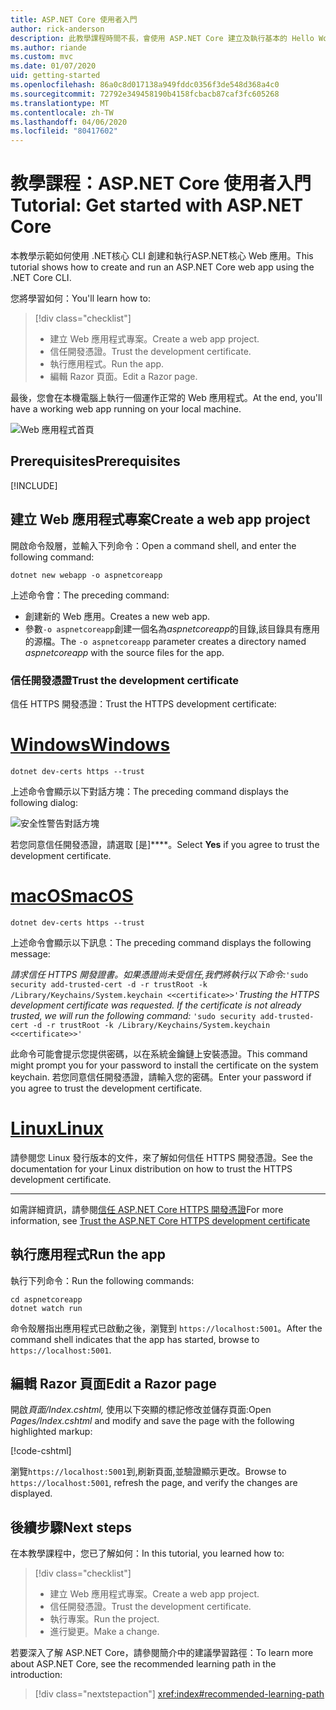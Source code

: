 ```yaml
---
title: ASP.NET Core 使用者入門
author: rick-anderson
description: 此教學課程時間不長，會使用 ASP.NET Core 建立及執行基本的 Hello World 應用程式。
ms.author: riande
ms.custom: mvc
ms.date: 01/07/2020
uid: getting-started
ms.openlocfilehash: 86a0c8d017138a949fddc0356f3de548d368a4c0
ms.sourcegitcommit: 72792e349458190b4158fcbacb87caf3fc605268
ms.translationtype: MT
ms.contentlocale: zh-TW
ms.lasthandoff: 04/06/2020
ms.locfileid: "80417602"
---
```

# <a name="tutorial-get-started-with-aspnet-core"></a><span data-ttu-id="ba35c-103">教學課程：ASP.NET Core 使用者入門</span><span class="sxs-lookup"><span data-stu-id="ba35c-103">Tutorial: Get started with ASP.NET Core</span></span>

<span data-ttu-id="ba35c-104">本教學示範如何使用 .NET核心 CLI 創建和執行ASP.NET核心 Web 應用。</span><span class="sxs-lookup"><span data-stu-id="ba35c-104">This tutorial shows how to create and run an ASP.NET Core web app using the .NET Core CLI.</span></span>

<span data-ttu-id="ba35c-105">您將學習如何：</span><span class="sxs-lookup"><span data-stu-id="ba35c-105">You'll learn how to:</span></span>

> [!div class="checklist"]
> * <span data-ttu-id="ba35c-106">建立 Web 應用程式專案。</span><span class="sxs-lookup"><span data-stu-id="ba35c-106">Create a web app project.</span></span>
> * <span data-ttu-id="ba35c-107">信任開發憑證。</span><span class="sxs-lookup"><span data-stu-id="ba35c-107">Trust the development certificate.</span></span>
> * <span data-ttu-id="ba35c-108">執行應用程式。</span><span class="sxs-lookup"><span data-stu-id="ba35c-108">Run the app.</span></span>
> * <span data-ttu-id="ba35c-109">編輯 Razor 頁面。</span><span class="sxs-lookup"><span data-stu-id="ba35c-109">Edit a Razor page.</span></span>

<span data-ttu-id="ba35c-110">最後，您會在本機電腦上執行一個運作正常的 Web 應用程式。</span><span class="sxs-lookup"><span data-stu-id="ba35c-110">At the end, you'll have a working web app running on your local machine.</span></span>

![Web 應用程式首頁](_static/home-page.png)

## <a name="prerequisites"></a><span data-ttu-id="ba35c-112">Prerequisites</span><span class="sxs-lookup"><span data-stu-id="ba35c-112">Prerequisites</span></span>

[!INCLUDE[](~/includes/3.1-SDK.md)]

## <a name="create-a-web-app-project"></a><span data-ttu-id="ba35c-113">建立 Web 應用程式專案</span><span class="sxs-lookup"><span data-stu-id="ba35c-113">Create a web app project</span></span>

<span data-ttu-id="ba35c-114">開啟命令殼層，並輸入下列命令：</span><span class="sxs-lookup"><span data-stu-id="ba35c-114">Open a command shell, and enter the following command:</span></span>

```dotnetcli
dotnet new webapp -o aspnetcoreapp
```

<span data-ttu-id="ba35c-115">上述命令會：</span><span class="sxs-lookup"><span data-stu-id="ba35c-115">The preceding command:</span></span>

* <span data-ttu-id="ba35c-116">創建新的 Web 應用。</span><span class="sxs-lookup"><span data-stu-id="ba35c-116">Creates a new web app.</span></span>  
* <span data-ttu-id="ba35c-117">參數`-o aspnetcoreapp`創建一個名為*aspnetcoreapp*的目錄,該目錄具有應用的源檔。</span><span class="sxs-lookup"><span data-stu-id="ba35c-117">The `-o aspnetcoreapp` parameter creates a directory named *aspnetcoreapp* with the source files for the app.</span></span>

### <a name="trust-the-development-certificate"></a><span data-ttu-id="ba35c-118">信任開發憑證</span><span class="sxs-lookup"><span data-stu-id="ba35c-118">Trust the development certificate</span></span>

<span data-ttu-id="ba35c-119">信任 HTTPS 開發憑證：</span><span class="sxs-lookup"><span data-stu-id="ba35c-119">Trust the HTTPS development certificate:</span></span>

# <a name="windows"></a>[<span data-ttu-id="ba35c-120">Windows</span><span class="sxs-lookup"><span data-stu-id="ba35c-120">Windows</span></span>](#tab/windows)

```dotnetcli
dotnet dev-certs https --trust
```

<span data-ttu-id="ba35c-121">上述命令會顯示以下對話方塊：</span><span class="sxs-lookup"><span data-stu-id="ba35c-121">The preceding command displays the following dialog:</span></span>

![安全性警告對話方塊](~/getting-started/_static/cert.png)

<span data-ttu-id="ba35c-123">若您同意信任開發憑證，請選取 [是]\*\*\*\*。</span><span class="sxs-lookup"><span data-stu-id="ba35c-123">Select **Yes** if you agree to trust the development certificate.</span></span>

# <a name="macos"></a>[<span data-ttu-id="ba35c-124">macOS</span><span class="sxs-lookup"><span data-stu-id="ba35c-124">macOS</span></span>](#tab/macos)

```dotnetcli
dotnet dev-certs https --trust
```

<span data-ttu-id="ba35c-125">上述命令會顯示以下訊息：</span><span class="sxs-lookup"><span data-stu-id="ba35c-125">The preceding command displays the following message:</span></span>

<span data-ttu-id="ba35c-126">*請求信任 HTTPS 開發證書。如果憑證尚未受信任,我們將執行以下命令:*`'sudo security add-trusted-cert -d -r trustRoot -k /Library/Keychains/System.keychain <<certificate>>'`</span><span class="sxs-lookup"><span data-stu-id="ba35c-126">*Trusting the HTTPS development certificate was requested. If the certificate is not already trusted, we will run the following command:* `'sudo security add-trusted-cert -d -r trustRoot -k /Library/Keychains/System.keychain <<certificate>>'`</span></span>

<span data-ttu-id="ba35c-127">此命令可能會提示您提供密碼，以在系統金鑰鏈上安裝憑證。</span><span class="sxs-lookup"><span data-stu-id="ba35c-127">This command might prompt you for your password to install the certificate on the system keychain.</span></span> <span data-ttu-id="ba35c-128">若您同意信任開發憑證，請輸入您的密碼。</span><span class="sxs-lookup"><span data-stu-id="ba35c-128">Enter your password if you agree to trust the development certificate.</span></span>

# <a name="linux"></a>[<span data-ttu-id="ba35c-129">Linux</span><span class="sxs-lookup"><span data-stu-id="ba35c-129">Linux</span></span>](#tab/linux)

<span data-ttu-id="ba35c-130">請參閱您 Linux 發行版本的文件，來了解如何信任 HTTPS 開發憑證。</span><span class="sxs-lookup"><span data-stu-id="ba35c-130">See the documentation for your Linux distribution on how to trust the HTTPS development certificate.</span></span>

---

<span data-ttu-id="ba35c-131">如需詳細資訊，請參閱[信任 ASP.NET Core HTTPS 開發憑證](xref:security/enforcing-ssl#trust-the-aspnet-core-https-development-certificate-on-windows-and-macos)</span><span class="sxs-lookup"><span data-stu-id="ba35c-131">For more information, see [Trust the ASP.NET Core HTTPS development certificate](xref:security/enforcing-ssl#trust-the-aspnet-core-https-development-certificate-on-windows-and-macos)</span></span>

## <a name="run-the-app"></a><span data-ttu-id="ba35c-132">執行應用程式</span><span class="sxs-lookup"><span data-stu-id="ba35c-132">Run the app</span></span>

<span data-ttu-id="ba35c-133">執行下列命令：</span><span class="sxs-lookup"><span data-stu-id="ba35c-133">Run the following commands:</span></span>

```dotnetcli
cd aspnetcoreapp
dotnet watch run
```

<span data-ttu-id="ba35c-134">命令殼層指出應用程式已啟動之後，瀏覽到 `https://localhost:5001`。</span><span class="sxs-lookup"><span data-stu-id="ba35c-134">After the command shell indicates that the app has started, browse to `https://localhost:5001`.</span></span>

## <a name="edit-a-razor-page"></a><span data-ttu-id="ba35c-135">編輯 Razor 頁面</span><span class="sxs-lookup"><span data-stu-id="ba35c-135">Edit a Razor page</span></span>

<span data-ttu-id="ba35c-136">開啟*頁面/Index.cshtml,* 使用以下突顯的標記修改並儲存頁面:</span><span class="sxs-lookup"><span data-stu-id="ba35c-136">Open *Pages/Index.cshtml* and modify and save the page with the following highlighted markup:</span></span>

[!code-cshtml[](sample/index.cshtml?highlight=9)]

<span data-ttu-id="ba35c-137">瀏覽`https://localhost:5001`到,刷新頁面,並驗證顯示更改。</span><span class="sxs-lookup"><span data-stu-id="ba35c-137">Browse to `https://localhost:5001`, refresh the page, and verify the changes are displayed.</span></span>

## <a name="next-steps"></a><span data-ttu-id="ba35c-138">後續步驟</span><span class="sxs-lookup"><span data-stu-id="ba35c-138">Next steps</span></span>

<span data-ttu-id="ba35c-139">在本教學課程中，您已了解如何：</span><span class="sxs-lookup"><span data-stu-id="ba35c-139">In this tutorial, you learned how to:</span></span>

> [!div class="checklist"]
> * <span data-ttu-id="ba35c-140">建立 Web 應用程式專案。</span><span class="sxs-lookup"><span data-stu-id="ba35c-140">Create a web app project.</span></span>
> * <span data-ttu-id="ba35c-141">信任開發憑證。</span><span class="sxs-lookup"><span data-stu-id="ba35c-141">Trust the development certificate.</span></span>
> * <span data-ttu-id="ba35c-142">執行專案。</span><span class="sxs-lookup"><span data-stu-id="ba35c-142">Run the project.</span></span>
> * <span data-ttu-id="ba35c-143">進行變更。</span><span class="sxs-lookup"><span data-stu-id="ba35c-143">Make a change.</span></span>

<span data-ttu-id="ba35c-144">若要深入了解 ASP.NET Core，請參閱簡介中的建議學習路徑：</span><span class="sxs-lookup"><span data-stu-id="ba35c-144">To learn more about ASP.NET Core, see the recommended learning path in the introduction:</span></span>

> [!div class="nextstepaction"]
> <xref:index#recommended-learning-path>
